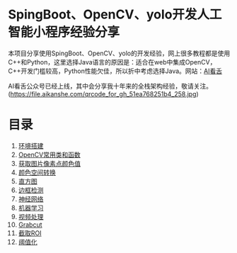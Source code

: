 # SpingBoot、OpenCV、yolo开发人工智能小程序经验分享
本项目分享使用SpingBoot、OpenCV、yolo的开发经验，网上很多教程都是使用C++和Python，这里选择Java语言的原因是：适合在web中集成OpenCV，C++开发门槛较高，Python性能欠佳，所以折中考虑选择Java。网站：[AI看舌](https://www.aikanshe.com/)

AI看舌公众号已经上线，其中会分享我十年来的全栈架构经验，敬请关注。
(https://file.aikanshe.com/qrcode_for_gh_51ea768251b4_258.jpg)

# 目录
1. [环境搭建](/tutorials/环境搭建.md)
2. [OpenCV常用类和函数](/tutorials/OpenCV常用类和函数.md)
3. [获取图片像素点颜色值](/tutorials/获取图片像素点颜色值.md)
4. [颜色空间转换](/tutorials/颜色空间转换.md)
5. [直方图](/tutorials/直方图.md)
6. [边框检测](/tutorials/边框检测.md)
7. [神经网络](/tutorials/DNN.md)
8. [机器学习](/tutorials/ml.md)
9. [视频处理](/tutorials/视频处理.md)
10. [Grabcut](/tutorials/Grabcut.md)
11. [截取ROI](/tutorials/截取ROI.md)
12. [阈值化](/tutorials/阈值化.md)

